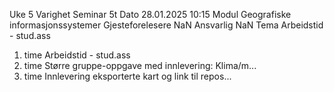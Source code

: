 Uke                                                                 5
Varighet                                                   Seminar 5t
Dato                                                 28.01.2025 10:15
Modul                                Geografiske informasjonssystemer
Gjesteforelesere                                                  NaN
Ansvarlig                                                         NaN
Tema                                            Arbeidstid - stud.ass
1. time                                         Arbeidstid - stud.ass
2. time             Større gruppe-oppgave med innlevering: Klima/m...
3. time             Innlevering eksporterte kart og link til repos...